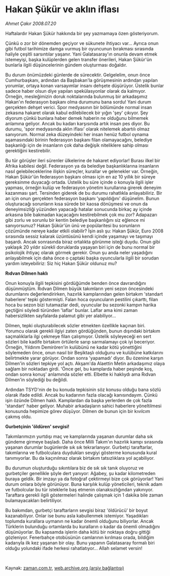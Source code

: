 # Hakan Şükür ve aklın iflası

*Ahmet Çakır 2008.07.20*

<tr><td class="metin" colspan="2" style="padding-top: 20px; padding-left: 5px; padding-right: 10px;">Haftalardır Hakan Şükür hakkında bir şey yazmamaya özen gösteriyorum.</td></tr><tr><td class="metin" colspan="2" style="padding-top: 20px; padding-left: 5px; padding-right: 10px;"><p> Çünkü o zor bir dönemden geçiyor ve sükunete ihtiyacı var... Ayrıca onun gibi futbol tarihimize damga vurmuş bir oyuncunun bırakması sırasında haliyle çeşitli sarsıntılar yaşanır. Yani Galatasaray'ın onunla devam etmek istemeyişi, başka kulüplerden gelen transfer önerileri, Hakan Şükür'ün bunlarla ilgili düşüncelerinin gündem oluşturması doğaldır.
<p>Bu durum önümüzdeki günlerde de sürecektir. Gelgelelim, onun önce Cumhurbaşkanı, ardından da Başbakan'la görüşmesinin ardından yapılan yorumlar, ortaya konan varsayımlar insanı dehşete düşürüyor. Üstelik bunlar sadece haber olsun diye yapılan spekülasyonlar olarak da kalmıyor. Örneğin, mesleğimizin doruk noktalarında bulunmuş bir arkadaşımız Hakan'ın federasyon başkanı olma durumunu bana sordu! Yani durum gerçekten dehşet verici. Spor medyasının bir bölümünde normal insan zekasına hakaret olarak kabul edilebilecek bir yığın 'şey' çıkıyor. Şey diyorum çünkü bunlara haber demek haberin ne olduğunu bilmemek anlamına geliyor. Ancak bu kadarı karşısında artık insan pes diyor. Bu durumu, 'spor medyasında aklın iflası' olarak nitelemek abartılı olmaz sanıyorum. Normal zeka düzeyindeki her insan henüz futbol oynama aşamasındaki birinin federasyon başkanı filan olamayacağını, belediye başkanlığı için de insanların çok daha değişik niteliklere sahip olması gerektiğini kestirebilir.
<p>Bu tür görüşler ileri sürenler ülkelerine de hakaret ediyorlar! Burası ilkel bir Afrika kabilesi değil. Federasyon ya da belediye başkanlıklarına insanların nasıl gelebileceklerine ilişkin süreçler, kurallar ve gelenekler var. Örneğin, Hakan Şükür'ün federasyon başkanı olması için en az 10 yıllık bir süreye gereksinme duyacağı ortada. Üstelik bu süre içinde o konuyla ilgili işler yapması, örneğin kulüp ve federasyon yönetim kurullarına girerek deneyim kazanması şart. Tersinden giderek de bu durumu rahatlıkla anlayabiliriz. Bir an için onun gerçekten federasyon başkanı 'yapıldığını' düşünelim. Bunun oluşturacağı sorunların kısa sürede bir kaosa dönüşmesi ve onun da deneyimsizliği yüzünden yapacağı hatalar sonucunda birkaç ay içinde arkasına bile bakmadan kaçacağını kestirebilmek çok mu zor? Adapazarı gibi zorlu ve sorunlu bir kentin belediye başkanlığını siz eğlence mi sanıyorsunuz? Hakan Şükür'ün ünü ve popülaritesi bu sorunların çözümünde nereye kadar etkili olabilir? İşin aslı şu: Hakan Şükür, Euro 2008 sırasında sessiz kalarak üzüntüsünü kendi içinde yaşamayı ve taşımayı başardı. Ancak sonrasında biraz ortalıkta görünme isteği duydu. Onun gibi yaklaşık 20 yıldır sürekli doruklarda yaşayan biri için de bunu normal bir psikolojik ihtiyaç olarak görmek gerekir. Onun şu anda neler yaşadığını anlayabilmek için daha önce o çaptaki başka oyuncularla ilgili bir sorudan yardım isteyebiliriz: Siz hiç Hakan Şükür oldunuz mu?
<p>
<b>Rıdvan Dilmen haklı</b>
<p> 
Onun konuyla ilgili tepkisini gördüğümde benden önce davrandığını düşünmüştüm. Rıdvan Dilmen büyük takımların yeni sezon öncesindeki durumlarını değerlendirirken, hazırlık kamplarından gelen birtakım 'standart haberlere' tepki göstermişti. Falan hoca oyuncuların pestilini çıkarttı, filan hoca bu sezon bizi tutamazlar dedi, oyuncular bu sezonki kampın harika geçtiğini söyledi türünden 'laflar' bunlar. Laflar ama kimi zaman habersizlikten sayfalarda palamut gibi yer alabiliyor... <p> Dilmen, tepki oluşturabilecek sözler etmekten özellikle kaçınan biri. Yorumcu olarak gerekli ilgiyi zaten gördüğünden, bunun dışındaki birtakım saçmalıklarla ilgi çekmeye filan çalışmıyor. Üstelik söyleyeceği en sert sözleri bile kadife birtakım örtülerle sarıp sarmalamayı çok iyi beceriyor. Örneğin, Yıldırım Demirören'in kulübünü ne kadar kötü yönettiğini söylemeden önce, onun nasıl bir Beşiktaşlı olduğunu ve kulübüne katkılarını belirtmekte yarar görüyor. Ondan sonra 'yapamadı' diyor. Bu özenine karşın Dilmen'in sözleri tepkiye yol açtı. Akşam'da Alaettin Metin arkadaşımız olaya sağlam bir noktadan girdi. 'Önce gel, bu kamplarda haber peşinde koş, ondan sonra konuş' anlamında sözler etti. Elbette ki haklıydı ama Rıdvan Dilmen'in söylediği bu değildi.<p> 
Ardından TSYD'nin de bu konuda tepkisinin söz konusu olduğu bana sözlü olarak ifade edildi. Ancak bu kadarının fazla olacağı kanısındayım. Çünkü işin özünde Dilmen haklı. Kamplardan da başka yerlerden de çok fazla 'standart' haber geliyor. Muhabir arkadaşların sahici haberlere yöneltilmesi konusunda hepimize görev düşüyor. Dilmen de bunun için bir kıvılcım çakmış oldu. 
<p>
<b>Gurbetçinin 'öldüren' sevgisi!</b>
<p> 
Takımlarımızın yurtdışı maç ve kamplarında yaşanan durumlar daha sık gündeme girmeye başladı. Daha önce Milli Takım'ın hazırlık kampı sırasında yaşanan durumlar bugünlerde sık sık tekrarlanıyor. Gurbetçi taraftarlar, takımlarına ve futbolculara duydukları sevgiyi gösterme konusunda kural tanımıyorlar. Bu da kaçınılmaz olarak birtakım tatsızlıklara yol açabiliyor.	<p> 
Bu durumun oluşturduğu sıkıntılara biz de sık sık tanık oluyoruz ve gurbetçiler genellikle şöyle dert yanıyor: Ağabey, şu kadar kilometreden buraya geldik. Bir imzayı ya da fotoğraf çektirmeyi bize çok görüyorlar! Yani durum onlara böyle görünüyor. Buna karşılık kulüp yöneticileri, teknik adam ve futbolcular bu tür isteklerle baş etmenin olanaksızlığından yakınıyor. Taraftara gerekli ilgili göstermeleri halinde çalışmak için 1 dakika bile zaman bulamayacakları belirtiliyor.<p> 
Bu bakımdan, gurbetçi taraftarların sevgisi biraz 'öldürücü' bir boyut kazanabiliyor. Onlar ise bunu asla kabullenmek istemiyor. Yaşadıkları toplumda kurallara uymanın ne kadar önemli olduğunu biliyorlar. Ancak Türklerin bulunduğu ortamlarda bu kuralların o kadar da önemli olmadığını düşünüyorlar. Bu kapsamda işlerin daha kötü bir noktaya doğru gittiği gözleniyor. Fenerbahçe otobüsünün camlarının kırılması orada, bildiğim kadarıyla ilk kez yaşanan bir olay. Bunu yapanın Galatasaray formalı biri olduğu yolundaki ifade herkesi rahatlatıyor... Allah selamet versin! <p> <br/></p></p></p></p></p></p></p></p></p></p></p></p></td></tr>

Kaynak: [zaman.com.tr](http://zaman.com.tr/yazar.do?yazino=716285), [web.archive.org (arşiv bağlantısı)](http://web.archive.org/web/20080827194542/http://www.zaman.com.tr:80/yazar.do?yazino=716285)
